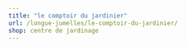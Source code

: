 ```yaml
---
title: "le comptoir du jardinier"
url: /longue-jumelles/le-comptoir-du-jardinier/
shop: centre de jardinage
---
```

